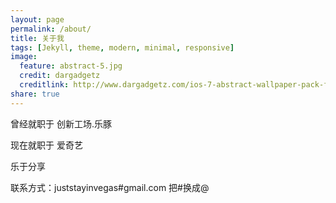 ```yaml
---
layout: page
permalink: /about/
title: 关于我
tags: [Jekyll, theme, modern, minimal, responsive]
image:
  feature: abstract-5.jpg
  credit: dargadgetz
  creditlink: http://www.dargadgetz.com/ios-7-abstract-wallpaper-pack-for-iphone-5-and-ipod-touch-retina/
share: true
---
```


曾经就职于 创新工场.乐豚

现在就职于 爱奇艺

乐于分享

联系方式：juststayinvegas#gmail.com 把#换成@
